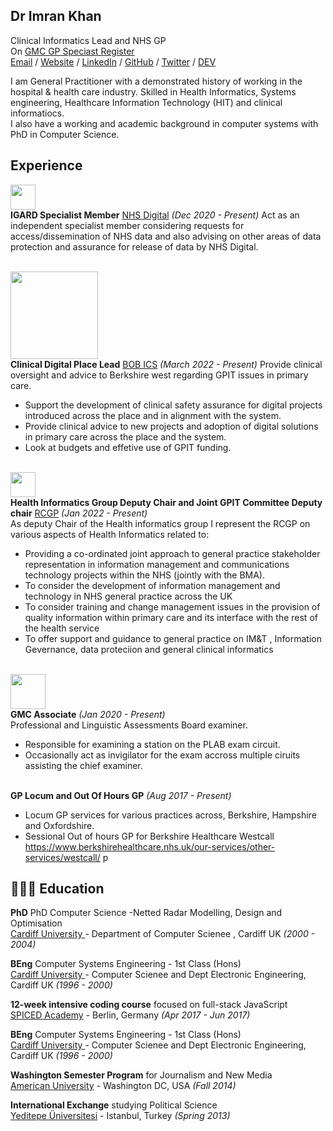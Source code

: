 ## Dr Imran Khan
Clinical Informatics Lead and NHS GP <br>
On [GMC GP Speciast Register](https://www.gmc-uk.org/doctors/7278705)  <br>
[Email](mailto:hello@workwithcarolyn.com) / [Website](https://workwithcarolyn.com/) / [LinkedIn](https://www.linkedin.com/in/carolstran/) / [GitHub](https://github.com/carolstran/) / [Twitter](https://twitter.com/carolstran/) / [DEV](https://dev.to/carolstran/)

I am General Practitioner with a demonstrated history of working in the hospital & health care industry. Skilled in Health Informatics, Systems engineering, Healthcare Information Technology (HIT) and clinical informatiocs. 
<br>
I also have a working and academic background in computer systems with PhD in Computer Science.
            

##  Experience
<img src="https://khaninformatics.github.io/ResumeMark/docs/assets/NHSDigitalLogo.jpg" width="40"><br>
**IGARD Specialist Member** [NHS Digital](https://digital.nhs.uk/about-nhs-digital/corporate-information-and-documents/independent-group-advising-on-the-release-of-data/) _(Dec 2020 - Present)_ 
Act as an independent specialist member considering requests for access/dissemination of NHS data and also advising on other areas of data protection and assurance for release of data by NHS Digital.
<br><br>

<img src="https://khaninformatics.github.io/ResumeMark/docs/assets/BOBLOGO.png" width="140"><br>
**Clinical Digital Place Lead** [BOB ICS](https://www.bucksoxonberksw.icb.nhs.uk/) _(March 2022 - Present)_ 
Provide clinical oversight and advice to Berkshire west regarding GPIT issues in primary care.
- Support the development of clinical safety assurance for digital projects introduced across the place and in alignment with the system.
- Provide clinical advice to new projects and adoption of digital solutions in primary care across the place and the system.
- Look at budgets and effetive use of GPIT funding.
<br><br>


<img src="https://khaninformatics.github.io/ResumeMark/docs/assets/logo-rcgp.png" width="40"><br>
**Health Informatics Group Deputy Chair and Joint GPIT Committee Deputy chair** [RCGP](https://www.rcgp.org.uk/) _(Jan 2022 - Present)_ <br>
As deputy Chair of the Health informatics group I represent the RCGP on various aspects of Health Informatics related to:
- Providing a co-ordinated joint approach to general practice stakeholder representation in information management and communications technology projects within the NHS (jointly with the BMA).
- To consider the development of information management and technology in NHS general practice across the UK
- To consider training and change management issues in the provision of quality information within primary care and its interface with the rest of the health service
- To offer support and guidance to general practice on IM&T , Information Gevernance, data proteciion and general clinical informatics 
<br><br>



<img src="https://khaninformatics.github.io/ResumeMark/docs/assets/General_Medical_Council_logo.svg" width="56"><br>
**GMC Associate** [](https://www.gmc-uk.org/) _(Jan 2020 - Present)_ <br>
Professional and Linguistic Assessments Board examiner.
- Responsible for examining a station on the PLAB exam circuit.
- Occasionally act as invigilator for the exam accross multiple ciruits assisting the chief examiner.
<br><br>

**GP Locum and Out Of Hours GP** [](https://www.gmc-uk.org/) _(Aug 2017 - Present)_ <br>

- Locum GP services for various practices across, Berkshire, Hampshire and Oxfordshire.
- Sessional Out of hours GP for Berkshire Healthcare Westcall https://www.berkshirehealthcare.nhs.uk/our-services/other-services/westcall/ p 



## 👩🏼‍🎓 Education
**PhD** PhD Computer Science  -Netted Radar Modelling, Design and Optimisation <br>
[Cardiff University ](https://www.cardiff.ac.uk/computer-science) - Department of Computer Scienee , Cardiff UK _(2000 - 2004)_

**BEng** Computer Systems Engineering - 1st Class (Hons)<br>
[Cardiff University ](https://www.cardiff.ac.uk/computer-science) - Computer Scienee and Dept Electronic Engineering, Cardiff UK _(1996 - 2000)_



**12-week intensive coding course** focused on full-stack JavaScript<br>
[SPICED Academy](https://www.spiced-academy.com/) - Berlin, Germany _(Apr 2017 - Jun 2017)_ <br>

**BEng** Computer Systems Engineering - 1st Class (Hons)<br>
[Cardiff University ](https://www.cardiff.ac.uk/computer-science) - Computer Scienee and Dept Electronic Engineering, Cardiff UK _(1996 - 2000)_

**Washington Semester Program** for Journalism and New Media<br>
[American University](https://www.american.edu/) - Washington DC, USA _(Fall 2014)_

**International Exchange** studying Political Science<br>
[Yeditepe Üniversitesi](https://yeditepe.edu.tr/en) - Istanbul, Turkey _(Spring 2013)_

